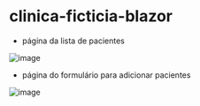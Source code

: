 # clinica-ficticia-blazor
- página da lista de pacientes

![image](https://github.com/ErickSolon/clinica-ficticia-blazor/assets/72041638/35497059-7b3f-4199-b73e-9ea32d230dec)

- página do formulário para adicionar pacientes

![image](https://github.com/ErickSolon/clinica-ficticia-blazor/assets/72041638/3a9cb50d-909a-4099-853f-898ad502d0fc)


